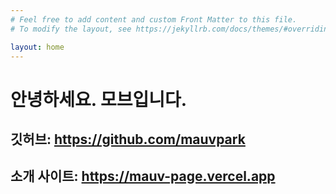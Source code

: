 ```yaml
---
# Feel free to add content and custom Front Matter to this file.
# To modify the layout, see https://jekyllrb.com/docs/themes/#overriding-theme-defaults

layout: home
---
```

# 안녕하세요. 모브입니다. 

## 깃허브: <https://github.com/mauvpark>
## 소개 사이트: <https://mauv-page.vercel.app>
